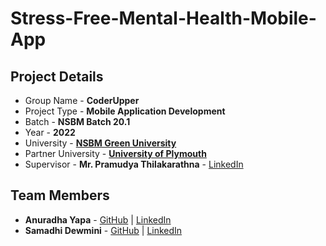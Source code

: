 # Stress-Free-Mental-Health-Mobile-App
## Project Details
- Group Name - **CoderUpper**
- Project Type - **Mobile Application Development**
- Batch - **NSBM Batch 20.1**
- Year - **2022**
- University - [**NSBM Green University**](https://www.nsbm.ac.lk/)
- Partner University - [**University of Plymouth**](https://www.plymouth.ac.uk/)
- Supervisor - **Mr. Pramudya Thilakarathna** - [LinkedIn](https://www.linkedin.com/in/pramudya-tilakaratne-44023896/)

## Team Members
- **Anuradha Yapa** - [GitHub](https://github.com/AnuradhaYapa95) | [LinkedIn](https://www.linkedin.com/in/anuradha-yapa/)
- **Samadhi Dewmini** - [GitHub](https://github.com/samadhidew) | [LinkedIn](https://www.linkedin.com/in/samadhi-dewmini-119a4b221/)
